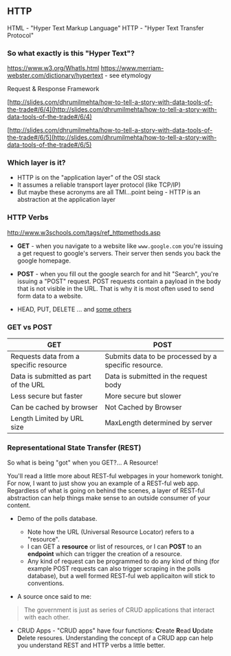 ## HTTP

HTML - "Hyper Text Markup Language"
HTTP - "Hyper Text Transfer Protocol"

### So what exactly is this "Hyper Text"?
https://www.w3.org/WhatIs.html
https://www.merriam-webster.com/dictionary/hypertext - see etymology

Request & Response Framework

[http://slides.com/dhrumilmehta/how-to-tell-a-story-with-data-tools-of-the-trade#/6/4](http://slides.com/dhrumilmehta/how-to-tell-a-story-with-data-tools-of-the-trade#/6/4)

[http://slides.com/dhrumilmehta/how-to-tell-a-story-with-data-tools-of-the-trade#/6/5](http://slides.com/dhrumilmehta/how-to-tell-a-story-with-data-tools-of-the-trade#/6/5)

### Which layer is it?

* HTTP is on the "application layer" of the OSI stack
* It assumes a reliable transport layer protocol (like TCP/IP)
* But maybe these acronyms are all TMI...point being - HTTP is an abstraction at the application layer

### HTTP Verbs

http://www.w3schools.com/tags/ref_httpmethods.asp

* **GET** - when you navigate to a website like `www.google.com` you're issuing a get request to google's servers. Their server then sends you back the google homepage.

* **POST** - when you fill out the google search for and hit "Search", you're issuing a "POST" request. POST requests contain a payload in the body that is not visible in the URL. That is why it is most often used to send form data to a website.

* HEAD, PUT, DELETE ... and [some others](https://developer.mozilla.org/en-US/docs/Web/HTTP/Methods)

### GET vs POST

GET | POST
----|-----
Requests data from a specific resource	| Submits data to be processed by a specific resource.
Data is submitted as part of the URL |	Data is submitted in the request body
Less secure but faster | More secure but slower
Can be cached by browser | Not Cached by Browser
Length Limited by URL size | MaxLength determined by server

### Representational State Transfer (REST)

So what is being "got" when you GET?... A Resource!

You'll read a little more about REST-ful webpages in your homework tonight. For now, I want to just show you an example of a REST-ful web app. Regardless of what is going on behind the scenes, a layer of REST-ful abstraction can help things make sense to an outside consumer of your content.

* Demo of the polls database.
	* Note how the URL (Universal Resource Locator) refers to a "resource".
	* I can GET a **resource** or list of resources, or I can **POST** to an **endpoint** which can trigger the creation of a resource.
	* Any kind of request can be programmed to do any kind of thing (for example POST requests can also trigger scraping in the polls database), but a well formed REST-ful web applicaiton will stick to conventions.

* A source once said to me: 
> The government is just as series of CRUD applications that interact with each other.

* CRUD Apps - "CRUD apps" have four functions: **C**reate **R**ead **U**pdate **D**elete resoures. Understanding the concept of a CRUD app can help you understand REST and HTTP verbs a little better.
